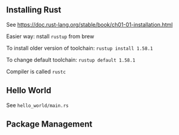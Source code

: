 ## Installing Rust

See https://doc.rust-lang.org/stable/book/ch01-01-installation.html

Easier way: nstall `rustup` from brew

To install older version of toolchain:
`rustup install 1.58.1`

To change default toolchain:
`rustup default 1.58.1`

Compiler is called `rustc`

## Hello World

See `hello_world/main.rs`

## Package Management


